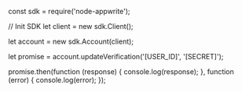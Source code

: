 const sdk = require('node-appwrite');

// Init SDK
let client = new sdk.Client();

let account = new sdk.Account(client);

let promise = account.updateVerification('[USER_ID]', '[SECRET]');

promise.then(function (response) {
    console.log(response);
}, function (error) {
    console.log(error);
});
